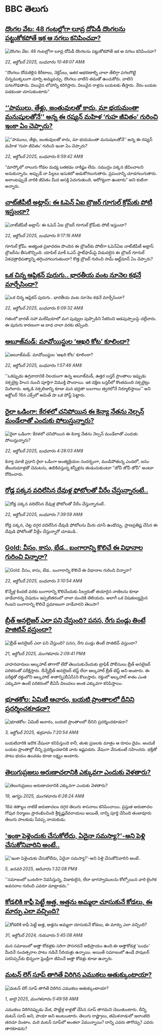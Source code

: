 # BBC తెలుగు## [దొంగల వేట: 48 గంటల్లోగా లూవ్ర దోపిడీ దొంగలను పట్టుకోకపోతే ఇక ఆ నగలు కనిపించవా? ](https://www.bbc.com/telugu/articles/cgkzmene07do?at_medium=RSS&at_campaign=rss?at_campaign=githubrss)![దొంగల వేట: 48 గంటల్లోగా లూవ్ర దోపిడీ దొంగలను పట్టుకోకపోతే ఇక ఆ నగలు కనిపించవా? ](https://ichef.bbci.co.uk/ace/ws/240/cpsprodpb/60f1/live/42e19bc0-af33-11f0-b1c6-736a05ed5483.jpg)_22, అక్టోబర్ 2025, బుధవారం 10:48:07 AMకి_‘‘దొంగలు దోచుకెళ్లిన కిరీటాలు, నెక్లెస్‌లు, ఇతర ఆభరణాల్ని చాలా తేలిగ్గా పగలగొట్టి చిన్నముక్కలుగా మార్చి అమ్మవచ్చు. దొంగలు వాటిని తమతో ఉంచుకోరు. వాటిని పగలగొడతారు. విలువైన లోహాన్ని కరిగిస్తారు. విలువైన రాళ్లను బయటకు తీస్తారు. నేరం బయట పడకుండా చూసుకుంటారు”## [‘‘పాములు, తేళ్లు, జంతువులతో కాదు, మా భయమంతా మనుషులతోనే’’ అన్న ఈ రష్యన్ మహిళ ‘గుహ జీవితం’ గురించి ఇంకా ఏం చెప్పారు?](https://www.bbc.com/telugu/articles/c14pj7r735mo?at_medium=RSS&at_campaign=rss?at_campaign=githubrss)![‘‘పాములు, తేళ్లు, జంతువులతో కాదు, మా భయమంతా మనుషులతోనే’’ అన్న ఈ రష్యన్ మహిళ ‘గుహ జీవితం’ గురించి ఇంకా ఏం చెప్పారు?](https://ichef.bbci.co.uk/ace/ws/240/cpsprodpb/1068/live/6cdf6860-a1f7-11f0-947b-6b8b23372a50.jpg)_22, అక్టోబర్ 2025, బుధవారం 6:59:42 AMకి_“మాస్కోలో నాలుగు గోడల మధ్య బతకడం నాకిష్టం లేదు. సముద్రం పక్కన జీవించాలని అనుకున్నాను. అప్పుడే నా పిల్లలు ఇసుకలో ఆడుకోగలుగుతారు. ప్రపంచాన్ని చూడగలుగుతారు. అలాంటప్పుడే వారికి జీవితం మీద ఆసక్తి పెరుగుతుంది. ఆరోగ్యంగా ఉంటారు” అని కుటినా అన్నారు.## [చాట్‌జీపీటీ అట్లాస్: ఈ ఓపెన్ ఏఐ బ్రౌజర్ గూగుల్ క్రోమ్‌కు పోటీ ఇస్తుందా?](https://www.bbc.com/telugu/articles/cr7m2l9r7d1o?at_medium=RSS&at_campaign=rss?at_campaign=githubrss)![చాట్‌జీపీటీ అట్లాస్: ఈ ఓపెన్ ఏఐ బ్రౌజర్ గూగుల్ క్రోమ్‌కు పోటీ ఇస్తుందా?](https://ichef.bbci.co.uk/ace/ws/240/cpsprodpb/478e/live/2721a7e0-af10-11f0-aa13-0b0479f6f42a.jpg)_22, అక్టోబర్ 2025, బుధవారం 9:17:16 AMకి_గూగుల్ క్రోమ్. అత్యంత ప్రజాదరణ పొందిన ఈ బ్రౌజర్‌కు పోటీగా ఓపెన్ఏఐ చాట్‌జీపీటీ అట్లాస్‌ బ్రౌజర్‌ను తీసుకొచ్చింది. యాపిల్ మాక్ ఓఎస్ ఫ్లాట్‌ఫామ్‌పై విడుదలైన ఈ బ్రౌజర్ గూగుల్ ఏకఛత్రాధిపత్యాన్ని తగ్గించగలుగుతుందా? కొత్త బ్రౌజర్ గురించి సామ్ ఆల్ట్‌మాన్ ఏం చెప్పారు?## [ఒక చిన్న ఆఫ్రికన్ పురుగు.. భారతీయ వంట నూనెల కథనే మార్చేసిందా?](https://www.bbc.com/telugu/articles/c2lp9yrxyn5o?at_medium=RSS&at_campaign=rss?at_campaign=githubrss)![ఒక చిన్న ఆఫ్రికన్ పురుగు.. భారతీయ వంట నూనెల కథనే మార్చేసిందా?](https://ichef.bbci.co.uk/ace/standard/240/cpsprodpb/5b10/live/71634720-af0e-11f0-b2a1-6f537f66f9aa.jpg)_22, అక్టోబర్ 2025, బుధవారం 6:09:32 AMకి_గతంలో భారత్ సహా మలేషియాలో మగ పువ్వుల పుప్పొడిని సేకరించి ఆడపుష్పాలపై చల్లేవారు. ఈ పురుగు కారణంగా ఆ బాధ చాలా వరకు తప్పింది.## [అబూజ్‌మడ్: మావోయిస్టుల ‘ఆఖరి కోట’ కూలిందా?](https://www.bbc.com/telugu/articles/cvgvenj4z0wo?at_medium=RSS&at_campaign=rss?at_campaign=githubrss)![అబూజ్‌మడ్: మావోయిస్టుల ‘ఆఖరి కోట’ కూలిందా?](https://ichef.bbci.co.uk/ace/standard/240/cpsprodpb/520a/live/0dc34020-aeec-11f0-ba75-093eca1ac29b.jpg)_22, అక్టోబర్ 2025, బుధవారం 1:57:46 AMకి_''ఒకప్పుడు ఉగ్రవాదానికి నిలయంగా ఉన్న అబూజ్‌మడ్, ఉత్తర బస్తర్‌ ప్రాంతాలు ఇప్పుడు నక్సలైట్ల హింస నుంచి పూర్తిగా విముక్తి పొందాయి. ఇక దక్షిణ బస్తర్‌లో కొంతమంది నక్సలైట్లు మిగిలారు. అక్కడి నక్సలిజాన్ని కూడా మన భద్రతా బలగాలు త్వరలోనే నిర్మూలిస్తాయి'' అని అక్టోబర్ 16న ఎక్స్‌లో అమిత్ షా ఒక పోస్ట్ పెట్టారు.## [రైలా ఒడింగా: కేరళలో చనిపోయిన ఈ కెన్యా నేతను నెల్సన్ మండేలాతో ఎందుకు పోలుస్తున్నారు? ](https://www.bbc.com/telugu/articles/c8741yq0wj3o?at_medium=RSS&at_campaign=rss?at_campaign=githubrss)![రైలా ఒడింగా: కేరళలో చనిపోయిన ఈ కెన్యా నేతను నెల్సన్ మండేలాతో ఎందుకు పోలుస్తున్నారు? ](https://ichef.bbci.co.uk/ace/ws/240/cpsprodpb/7960/live/796babe0-aef7-11f0-aa13-0b0479f6f42a.jpg)_22, అక్టోబర్ 2025, బుధవారం 4:28:03 AMకి_కెన్యా మాజీ ప్రధాని రైలా ఒడింగా అంత్యక్రియల సందర్భంగా, మండిపోతున్న ఎండలో, జనం జేబురుమాళ్లతో చెమటను, ఉబికివస్తున్న కన్నీళ్లను తుడుచుకుంటూ "జోవీ జోవీ జోవీ" అంటూ రోదించారు.## [రోడ్ల పక్కన వదిలేసిన దేవుళ్ల ఫోటోలతో వీరేం చేస్తున్నారంటే..](https://www.bbc.com/telugu/articles/cvg4d1ygnx6o?at_medium=RSS&at_campaign=rss?at_campaign=githubrss)![రోడ్ల పక్కన వదిలేసిన దేవుళ్ల ఫోటోలతో వీరేం చేస్తున్నారంటే..](https://ichef.bbci.co.uk/ace/ws/240/cpsprodpb/31b8/live/7f87fda0-af18-11f0-b2a1-6f537f66f9aa.jpg)_22, అక్టోబర్ 2025, బుధవారం 7:39:59 AMకి_రోడ్ల పక్కన, చెట్ల దగ్గర వదిలేసిన దేవుడి ఫోటోలను మీరు చూసే ఉండొచ్చు. ప్రాణప్రతిష్ట చేసిన ఈ దేవుడి ఫోటోలతో వీళ్లేం చేస్తున్నారో చూడండి..## [Gold: వీసం, కాసు, బేడ.. బంగారాన్ని కొలిచే ఈ విధానాల గురించి విన్నారా?](https://www.bbc.com/telugu/articles/c04gzngdrzlo?at_medium=RSS&at_campaign=rss?at_campaign=githubrss)![Gold: వీసం, కాసు, బేడ.. బంగారాన్ని కొలిచే ఈ విధానాల గురించి విన్నారా?](https://ichef.bbci.co.uk/ace/ws/240/cpsprodpb/eef7/live/df2d4080-aeaf-11f0-ba75-093eca1ac29b.jpg)_22, అక్టోబర్ 2025, బుధవారం 3:10:54 AMకి_కొన్నేళ్ల కిందటి వరకు బంగారాన్ని కొలిచేందుకు సిల్వరుతో తయారైన నాణెలను కూడా వాడేవారన్న విషయం ఇప్పటితరంలో చాలా మందికి తెలియదు. అలాగే ఒక విషతుల్యమైన గింజని బంగారాన్ని కొలిచే ప్రమాణంగా వాడేవారని తెలుసా?## [బ్రీత్ అనలైజర్ ఎలా పని చేస్తుంది? పనస, రేగు పండ్లు తింటే పాజిటివ్ వస్తుందా?](https://www.bbc.com/telugu/articles/ced52e70pn6o?at_medium=RSS&at_campaign=rss?at_campaign=githubrss)![బ్రీత్ అనలైజర్ ఎలా పని చేస్తుంది? పనస, రేగు పండ్లు తింటే పాజిటివ్ వస్తుందా?](https://ichef.bbci.co.uk/ace/ws/240/cpsprodpb/9336/live/c6e692b0-ae7d-11f0-b2a1-6f537f66f9aa.jpg)_21, అక్టోబర్ 2025, మంగళవారం 2:09:41 PMకి_వాహనదారులు ఆల్కహాల్ తాగారో లేదో తెలుసుకునేందుకు ట్రాఫిక్ పోలీసులు బ్రీత్ అనలైజర్‌ పరికరంతో పరీక్షిస్తారు. 
దీన్నేబ్రీత్ అనలైజర్ టెస్ట్ లేదా ఆల్కహాల్ బ్రీత్ టెస్ట్ అని అంటారు. 
ఈ పరీక్షతో రక్తంలోని ఆల్కహాల్ శాతాన్ని(బీఏసీ)ని కొలుస్తారు.
రక్తంలో ఆల్కహాల్ శాతం ఎంత ఎక్కువగా ఉంటే పరికరంలో బీఏసీ విలువలు అంత ఎక్కువగా కనిపిస్తాయి.## [భూతకోల: ఏమిటీ ఆచారం, బయటి ప్రాంతాలలో దీనిని ప్రదర్శించకూడదా?](https://www.bbc.com/telugu/articles/cr5qjnvzg7no?at_medium=RSS&at_campaign=rss?at_campaign=githubrss)![భూతకోల: ఏమిటీ ఆచారం, బయటి ప్రాంతాలలో దీనిని ప్రదర్శించకూడదా?](https://ichef.bbci.co.uk/ace/ws/240/cpsprodpb/c56a/live/c8838e90-9f8f-11f0-b741-177e3e2c2fc7.jpg)_3, అక్టోబర్ 2025, శుక్రవారం 7:20:54 AMకి_బయటివారికి ఇదొక వేషంలా కనిపిస్తుంది కానీ, తుళు ప్రజలకు మాత్రం ఆ రూపం దైవం. అందుకే బయట ప్రాంతాల్లో దీన్ని ప్రదర్శించడానికి వారు ఇష్టపడరు. వేషంగా వేసుకుంటే సహించరు. భక్తితో పాటు భయం ఉంచడం కూడా లక్ష్యం అంటారు.## [తెలుగుప్రజలు అరుణాచలానికి ఎక్కువగా ఎందుకు వెళతారు?](https://www.bbc.com/telugu/articles/c8jp32zrzxpo?at_medium=RSS&at_campaign=rss?at_campaign=githubrss)![తెలుగుప్రజలు అరుణాచలానికి ఎక్కువగా ఎందుకు వెళతారు?](https://ichef.bbci.co.uk/ace/ws/240/cpsprodpb/cf2d/live/01932bf0-7d85-11f0-98a0-956f61945264.jpg)_19, ఆగస్టు 2025, మంగళవారం 6:28:24 AMకి_18వ శతాబ్దం నాటికే అరుణాచలం దగ్గర తెలుగు శాసనాలు కనిపించాయి. ప్రస్తుత అరుణాచల గోపుర నిర్మాణం ప్రారంభించింది శ్రీకృష్ణదేవరాయలు అయితే, దాన్ని పూర్తి చేసింది తంజావూరు తెలుగు పాలకుడు సేవప్ప నాయకుడు.## ['ఇంకా పెళ్లెందుకు చేసుకోలేదు, ఏదైనా సమస్యా?'-అని పెళ్లి చేసుకోనివారిని అంటే..](https://www.bbc.com/telugu/articles/cgq1w3lz7yyo?at_medium=RSS&at_campaign=rss?at_campaign=githubrss)!['ఇంకా పెళ్లెందుకు చేసుకోలేదు, ఏదైనా సమస్యా?'-అని పెళ్లి చేసుకోనివారిని అంటే..](https://ichef.bbci.co.uk/ace/ws/240/cpsprodpb/f6de/live/72c94a60-cb3e-11ef-87df-d575b9a434a4.jpg)_5, జనవరి 2025, ఆదివారం 1:32:08 PMకి_''సమాజంలో ఒంటరిగా నివసిస్తున్న, విడాకులైన, లేదా భాగస్వాములను కోల్పోయిన వారి లైంగిక అవసరాల గురించి ఎవరూ మాట్లాడరు.''## [కోడలికి కాఫీ పెట్టే అత్త, అత్తను అమ్మలా చూసుకునే కోడలు, ఈ మార్పు ఎలా వచ్చింది?](https://www.bbc.com/telugu/articles/c1l41zl8el2o?at_medium=RSS&at_campaign=rss?at_campaign=githubrss)![కోడలికి కాఫీ పెట్టే అత్త, అత్తను అమ్మలా చూసుకునే కోడలు, ఈ మార్పు ఎలా వచ్చింది?](https://ichef.bbci.co.uk/ace/ws/240/cpsprodpb/2b61/live/9176a6d0-8b0e-11ef-a81b-b1eda9741da3.jpg)_31, అక్టోబర్ 2024, గురువారం 5:45:08 AMకి_మన సమాజంలో అత్తా కోడళ్లకు సరిగా పొసగదనే అభిప్రాయం ఉంది.ఈ అత్తాకోడళ్ల ‘బంధం’ మీదనే సంవత్సరాల పాటు నడిచే సీరియళ్లు ఉన్నాయి. అయితే సమాజంలో ఉండే పాపులర్ పరసెప్సన్‌కు భిన్నంగా ఫ్రెండ్లీగా జీవించే అత్తా కోడళ్లు కూడా ఉన్నారు.## [మటన్ లెగ్ సూప్ తాగితే విరిగిన ఎముకలు అతుక్కుంటాయా?](https://www.bbc.com/telugu/articles/c0l4g92j8kzo?at_medium=RSS&at_campaign=rss?at_campaign=githubrss)![మటన్ లెగ్ సూప్ తాగితే విరిగిన ఎముకలు అతుక్కుంటాయా?](https://ichef.bbci.co.uk/ace/ws/240/cpsprodpb/b31e/live/cce532c0-6d41-11f0-9462-bb509dc78127.jpg)_1, జులై 2025, మంగళవారం 5:49:58 AMకి_ఎముకలు విరిగినప్పుడు మేక, పొట్టేళ్ల కాళ్లతో చేసిన సూప్ తాగమని చెబుతుంటారు. దీన్ని మటన్ సూప్ అని, పాయా అని అంటుంటారు. తెలుగు రాష్ట్రాలు, తమిళనాడులో ఇలాంటిది తరచూ వింటాం. మరి మటన్ సూప్‌లో అంతలా ఏమున్నాయి? దాన్ని ఎవరు తాగొచ్చు? ఎవరు తాగకూడదు?